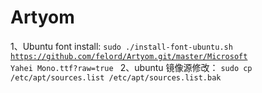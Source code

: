 # Artyom
1、Ubuntu font install:
<code>sudo ./install-font-ubuntu.sh https://github.com/felord/Artyom.git/master/Microsoft Yahei Mono.ttf?raw=true
</code>
2、ubuntu 镜像源修改：
<code>sudo cp /etc/apt/sources.list /etc/apt/sources.list.bak<code>





